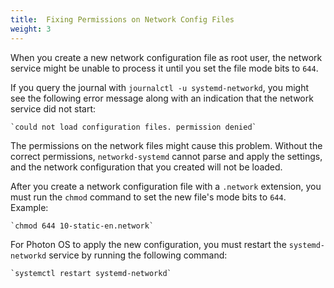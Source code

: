 ```yaml
---
title:  Fixing Permissions on Network Config Files
weight: 3
---
```


When you create a new network configuration file as root user, the network service might be unable to process it until you set the file mode bits to `644`.

If you query the journal with `journalctl -u systemd-networkd`, you might see the following error message along with an indication that the network service did not start: 

	`could not load configuration files. permission denied`

The permissions on the network files might cause this problem. Without the correct permissions, `networkd-systemd` cannot parse and apply the settings, and the network configuration that you created will not be loaded. 

After you create a network configuration file with a `.network` extension, you must run the `chmod` command to set the new file's mode bits to `644`. Example: 

    `chmod 644 10-static-en.network`

For Photon OS to apply the new configuration, you must restart the `systemd-networkd` service by running the following command: 

	`systemctl restart systemd-networkd`

